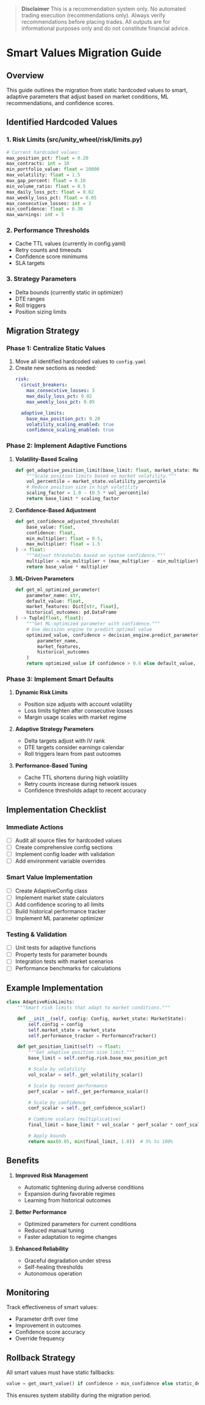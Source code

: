 > **Disclaimer**
> This is a recommendation system only. No automated trading execution (recommendations only). Always verify recommendations before placing trades. All outputs are for informational purposes only and do not constitute financial advice.

# Smart Values Migration Guide

## Overview

This guide outlines the migration from static hardcoded values to smart, adaptive parameters that adjust based on market conditions, ML recommendations, and confidence scores.

## Identified Hardcoded Values

### 1. Risk Limits (src/unity_wheel/risk/limits.py)
```python
# Current hardcoded values:
max_position_pct: float = 0.20
max_contracts: int = 10
min_portfolio_value: float = 10000
max_volatility: float = 1.5
max_gap_percent: float = 0.10
min_volume_ratio: float = 0.5
max_daily_loss_pct: float = 0.02
max_weekly_loss_pct: float = 0.05
max_consecutive_losses: int = 3
min_confidence: float = 0.30
max_warnings: int = 3
```

### 2. Performance Thresholds
- Cache TTL values (currently in config.yaml)
- Retry counts and timeouts
- Confidence score minimums
- SLA targets

### 3. Strategy Parameters
- Delta bounds (currently static in optimizer)
- DTE ranges
- Roll triggers
- Position sizing limits

## Migration Strategy

### Phase 1: Centralize Static Values
1. Move all identified hardcoded values to `config.yaml`
2. Create new sections as needed:
   ```yaml
   risk:
     circuit_breakers:
       max_consecutive_losses: 3
       max_daily_loss_pct: 0.02
       max_weekly_loss_pct: 0.05

     adaptive_limits:
       base_max_position_pct: 0.20
       volatility_scaling_enabled: true
       confidence_scaling_enabled: true
   ```

### Phase 2: Implement Adaptive Functions
1. **Volatility-Based Scaling**
   ```python
   def get_adaptive_position_limit(base_limit: float, market_state: MarketState) -> float:
       """Scale position limits based on market volatility."""
       vol_percentile = market_state.volatility_percentile
       # Reduce position size in high volatility
       scaling_factor = 1.0 - (0.5 * vol_percentile)
       return base_limit * scaling_factor
   ```

2. **Confidence-Based Adjustment**
   ```python
   def get_confidence_adjusted_threshold(
       base_value: float,
       confidence: float,
       min_multiplier: float = 0.5,
       max_multiplier: float = 1.5
   ) -> float:
       """Adjust thresholds based on system confidence."""
       multiplier = min_multiplier + (max_multiplier - min_multiplier) * confidence
       return base_value * multiplier
   ```

3. **ML-Driven Parameters**
   ```python
   def get_ml_optimized_parameter(
       parameter_name: str,
       default_value: float,
       market_features: Dict[str, float],
       historical_outcomes: pd.DataFrame
   ) -> Tuple[float, float]:
       """Get ML-optimized parameter with confidence."""
       # Use decision engine to predict optimal value
       optimized_value, confidence = decision_engine.predict_parameter(
           parameter_name,
           market_features,
           historical_outcomes
       )
       return optimized_value if confidence > 0.6 else default_value, confidence
   ```

### Phase 3: Implement Smart Defaults
1. **Dynamic Risk Limits**
   - Position size adjusts with account volatility
   - Loss limits tighten after consecutive losses
   - Margin usage scales with market regime

2. **Adaptive Strategy Parameters**
   - Delta targets adjust with IV rank
   - DTE targets consider earnings calendar
   - Roll triggers learn from past outcomes

3. **Performance-Based Tuning**
   - Cache TTL shortens during high volatility
   - Retry counts increase during network issues
   - Confidence thresholds adapt to recent accuracy

## Implementation Checklist

### Immediate Actions
- [ ] Audit all source files for hardcoded values
- [ ] Create comprehensive config sections
- [ ] Implement config loader with validation
- [ ] Add environment variable overrides

### Smart Value Implementation
- [ ] Create AdaptiveConfig class
- [ ] Implement market state calculators
- [ ] Add confidence scoring to all limits
- [ ] Build historical performance tracker
- [ ] Implement ML parameter optimizer

### Testing & Validation
- [ ] Unit tests for adaptive functions
- [ ] Property tests for parameter bounds
- [ ] Integration tests with market scenarios
- [ ] Performance benchmarks for calculations

## Example Implementation

```python
class AdaptiveRiskLimits:
    """Smart risk limits that adapt to market conditions."""

    def __init__(self, config: Config, market_state: MarketState):
        self.config = config
        self.market_state = market_state
        self.performance_tracker = PerformanceTracker()

    def get_position_limit(self) -> float:
        """Get adaptive position size limit."""
        base_limit = self.config.risk.base_max_position_pct

        # Scale by volatility
        vol_scalar = self._get_volatility_scalar()

        # Scale by recent performance
        perf_scalar = self._get_performance_scalar()

        # Scale by confidence
        conf_scalar = self._get_confidence_scalar()

        # Combine scalars (multiplicative)
        final_limit = base_limit * vol_scalar * perf_scalar * conf_scalar

        # Apply bounds
        return max(0.05, min(final_limit, 1.0))  # 5% to 100%
```

## Benefits

1. **Improved Risk Management**
   - Automatic tightening during adverse conditions
   - Expansion during favorable regimes
   - Learning from historical outcomes

2. **Better Performance**
   - Optimized parameters for current conditions
   - Reduced manual tuning
   - Faster adaptation to regime changes

3. **Enhanced Reliability**
   - Graceful degradation under stress
   - Self-healing thresholds
   - Autonomous operation

## Monitoring

Track effectiveness of smart values:
- Parameter drift over time
- Improvement in outcomes
- Confidence score accuracy
- Override frequency

## Rollback Strategy

All smart values must have static fallbacks:
```python
value = get_smart_value() if confidence > min_confidence else static_default
```

This ensures system stability during the migration period.
